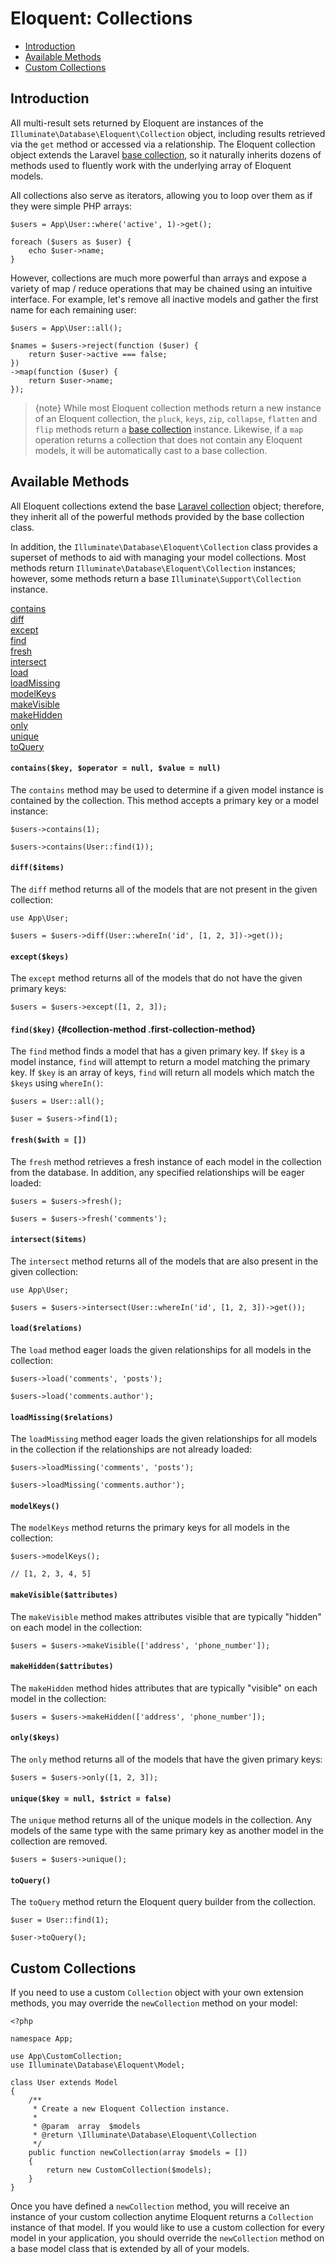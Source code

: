 # Eloquent: Collections

- [Introduction](#introduction)
- [Available Methods](#available-methods)
- [Custom Collections](#custom-collections)

<a name="introduction"></a>
## Introduction

All multi-result sets returned by Eloquent are instances of the `Illuminate\Database\Eloquent\Collection` object, including results retrieved via the `get` method or accessed via a relationship. The Eloquent collection object extends the Laravel [base collection](/docs/{{version}}/collections), so it naturally inherits dozens of methods used to fluently work with the underlying array of Eloquent models.

All collections also serve as iterators, allowing you to loop over them as if they were simple PHP arrays:

    $users = App\User::where('active', 1)->get();

    foreach ($users as $user) {
        echo $user->name;
    }

However, collections are much more powerful than arrays and expose a variety of map / reduce operations that may be chained using an intuitive interface. For example, let's remove all inactive models and gather the first name for each remaining user:

    $users = App\User::all();

    $names = $users->reject(function ($user) {
        return $user->active === false;
    })
    ->map(function ($user) {
        return $user->name;
    });

> {note} While most Eloquent collection methods return a new instance of an Eloquent collection, the `pluck`, `keys`, `zip`, `collapse`, `flatten` and `flip` methods return a [base collection](/docs/{{version}}/collections) instance. Likewise, if a `map` operation returns a collection that does not contain any Eloquent models, it will be automatically cast to a base collection.

<a name="available-methods"></a>
## Available Methods

All Eloquent collections extend the base [Laravel collection](/docs/{{version}}/collections#available-methods) object; therefore, they inherit all of the powerful methods provided by the base collection class.

In addition, the `Illuminate\Database\Eloquent\Collection` class provides a superset of methods to aid with managing your model collections. Most methods return `Illuminate\Database\Eloquent\Collection` instances; however, some methods return a base `Illuminate\Support\Collection` instance.

<style>
    #collection-method-list > p {
        column-count: 1; -moz-column-count: 1; -webkit-column-count: 1;
        column-gap: 2em; -moz-column-gap: 2em; -webkit-column-gap: 2em;
    }

    #collection-method-list a {
        display: block;
    }
</style>

<div id="collection-method-list" markdown="1">

[contains](#method-contains)
[diff](#method-diff)
[except](#method-except)
[find](#method-find)
[fresh](#method-fresh)
[intersect](#method-intersect)
[load](#method-load)
[loadMissing](#method-loadMissing)
[modelKeys](#method-modelKeys)
[makeVisible](#method-makeVisible)
[makeHidden](#method-makeHidden)
[only](#method-only)
[unique](#method-unique)
[toQuery](#method-toquery)

</div>

<a name="method-contains"></a>
#### `contains($key, $operator = null, $value = null)`

The `contains` method may be used to determine if a given model instance is contained by the collection. This method accepts a primary key or a model instance:

    $users->contains(1);
    
    $users->contains(User::find(1));

<a name="method-diff"></a>
#### `diff($items)`

The `diff` method returns all of the models that are not present in the given collection:

    use App\User;

    $users = $users->diff(User::whereIn('id', [1, 2, 3])->get());

<a name="method-except"></a>
#### `except($keys)`

The `except` method returns all of the models that do not have the given primary keys:

    $users = $users->except([1, 2, 3]);

<a name="method-find"></a>
#### `find($key)` {#collection-method .first-collection-method}

The `find` method finds a model that has a given primary key. If `$key` is a model instance, `find` will attempt to return a model matching the primary key. If `$key` is an array of keys, `find` will return all models which match the `$keys` using `whereIn()`:

    $users = User::all();

    $user = $users->find(1);

<a name="method-fresh"></a>
#### `fresh($with = [])`

The `fresh` method retrieves a fresh instance of each model in the collection from the database. In addition, any specified relationships will be eager loaded:

    $users = $users->fresh();

    $users = $users->fresh('comments');

<a name="method-intersect"></a>
#### `intersect($items)`

The `intersect` method returns all of the models that are also present in the given collection:

    use App\User;

    $users = $users->intersect(User::whereIn('id', [1, 2, 3])->get());

<a name="method-load"></a>
#### `load($relations)`

The `load` method eager loads the given relationships for all models in the collection:

    $users->load('comments', 'posts');

    $users->load('comments.author');

<a name="method-loadMissing"></a>
#### `loadMissing($relations)`

The `loadMissing` method eager loads the given relationships for all models in the collection if the relationships are not already loaded:

    $users->loadMissing('comments', 'posts');

    $users->loadMissing('comments.author');

<a name="method-modelKeys"></a>
#### `modelKeys()`

The `modelKeys` method returns the primary keys for all models in the collection:

    $users->modelKeys();

    // [1, 2, 3, 4, 5]
    
<a name="method-makeVisible"></a>
#### `makeVisible($attributes)`

The `makeVisible` method makes attributes visible that are typically "hidden" on each model in the collection:

    $users = $users->makeVisible(['address', 'phone_number']);

<a name="method-makeHidden"></a>
#### `makeHidden($attributes)`

The `makeHidden` method hides attributes that are typically "visible" on each model in the collection:

    $users = $users->makeHidden(['address', 'phone_number']);

<a name="method-only"></a>
#### `only($keys)`

The `only` method returns all of the models that have the given primary keys:

    $users = $users->only([1, 2, 3]);

<a name="method-unique"></a>
#### `unique($key = null, $strict = false)`

The `unique` method returns all of the unique models in the collection. Any models of the same type with the same primary key as another model in the collection are removed.

    $users = $users->unique();

<a name="method-toquery"></a>
#### `toQuery()`

The `toQuery` method return the Eloquent query builder from the collection.

    $user = User::find(1);

    $user->toQuery();

<a name="custom-collections"></a>
## Custom Collections

If you need to use a custom `Collection` object with your own extension methods, you may override the `newCollection` method on your model:

    <?php

    namespace App;

    use App\CustomCollection;
    use Illuminate\Database\Eloquent\Model;

    class User extends Model
    {
        /**
         * Create a new Eloquent Collection instance.
         *
         * @param  array  $models
         * @return \Illuminate\Database\Eloquent\Collection
         */
        public function newCollection(array $models = [])
        {
            return new CustomCollection($models);
        }
    }

Once you have defined a `newCollection` method, you will receive an instance of your custom collection anytime Eloquent returns a `Collection` instance of that model. If you would like to use a custom collection for every model in your application, you should override the `newCollection` method on a base model class that is extended by all of your models.
